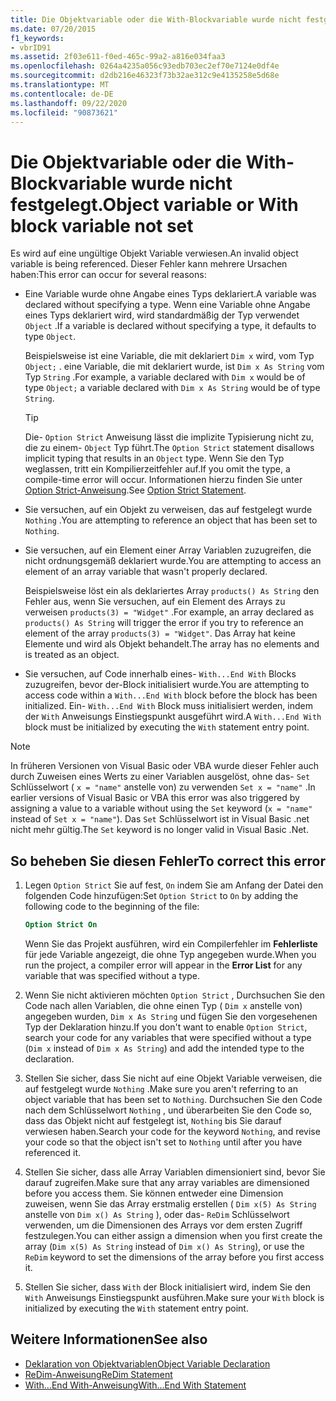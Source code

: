 ```yaml
---
title: Die Objektvariable oder die With-Blockvariable wurde nicht festgelegt.
ms.date: 07/20/2015
f1_keywords:
- vbrID91
ms.assetid: 2f03e611-f0ed-465c-99a2-a816e034faa3
ms.openlocfilehash: 0264a4235a056c93edb703ec2ef70e7124e0df4e
ms.sourcegitcommit: d2db216e46323f73b32ae312c9e4135258e5d68e
ms.translationtype: MT
ms.contentlocale: de-DE
ms.lasthandoff: 09/22/2020
ms.locfileid: "90873621"
---
```

# <a name="object-variable-or-with-block-variable-not-set"></a><span data-ttu-id="78505-102">Die Objektvariable oder die With-Blockvariable wurde nicht festgelegt.</span><span class="sxs-lookup"><span data-stu-id="78505-102">Object variable or With block variable not set</span></span>

<span data-ttu-id="78505-103">Es wird auf eine ungültige Objekt Variable verwiesen.</span><span class="sxs-lookup"><span data-stu-id="78505-103">An invalid object variable is being referenced.</span></span>   <span data-ttu-id="78505-104">Dieser Fehler kann mehrere Ursachen haben:</span><span class="sxs-lookup"><span data-stu-id="78505-104">This error can occur for several reasons:</span></span>

- <span data-ttu-id="78505-105">Eine Variable wurde ohne Angabe eines Typs deklariert.</span><span class="sxs-lookup"><span data-stu-id="78505-105">A variable was declared without specifying a type.</span></span> <span data-ttu-id="78505-106">Wenn eine Variable ohne Angabe eines Typs deklariert wird, wird standardmäßig der Typ verwendet `Object` .</span><span class="sxs-lookup"><span data-stu-id="78505-106">If a variable is declared without specifying a type, it defaults to type `Object`.</span></span>

    <span data-ttu-id="78505-107">Beispielsweise ist eine Variable, die mit deklariert `Dim x` wird, vom Typ `Object;` . eine Variable, die mit deklariert wurde, ist `Dim x As String` vom Typ `String` .</span><span class="sxs-lookup"><span data-stu-id="78505-107">For example, a variable declared with `Dim x` would be of type `Object;` a variable declared with `Dim x As String` would be of type `String`.</span></span>

    > [!TIP]
    > <span data-ttu-id="78505-108">Die- `Option Strict` Anweisung lässt die implizite Typisierung nicht zu, die zu einem- `Object` Typ führt.</span><span class="sxs-lookup"><span data-stu-id="78505-108">The `Option Strict` statement disallows implicit typing that results in an `Object` type.</span></span> <span data-ttu-id="78505-109">Wenn Sie den Typ weglassen, tritt ein Kompilierzeitfehler auf.</span><span class="sxs-lookup"><span data-stu-id="78505-109">If you omit the type, a compile-time error will occur.</span></span> <span data-ttu-id="78505-110">Informationen hierzu finden Sie unter [Option Strict-Anweisung](../statements/option-strict-statement.md).</span><span class="sxs-lookup"><span data-stu-id="78505-110">See [Option Strict Statement](../statements/option-strict-statement.md).</span></span>

- <span data-ttu-id="78505-111">Sie versuchen, auf ein Objekt zu verweisen, das auf festgelegt wurde `Nothing` .</span><span class="sxs-lookup"><span data-stu-id="78505-111">You are attempting to reference an object that has been set to `Nothing`.</span></span>

- <span data-ttu-id="78505-112">Sie versuchen, auf ein Element einer Array Variablen zuzugreifen, die nicht ordnungsgemäß deklariert wurde.</span><span class="sxs-lookup"><span data-stu-id="78505-112">You are attempting to access an element of an array variable that wasn't properly declared.</span></span>

    <span data-ttu-id="78505-113">Beispielsweise löst ein als deklariertes Array `products() As String` den Fehler aus, wenn Sie versuchen, auf ein Element des Arrays zu verweisen `products(3) = "Widget"` .</span><span class="sxs-lookup"><span data-stu-id="78505-113">For example, an array declared as `products() As String` will trigger the error if you try to reference an element of the array `products(3) = "Widget"`.</span></span> <span data-ttu-id="78505-114">Das Array hat keine Elemente und wird als Objekt behandelt.</span><span class="sxs-lookup"><span data-stu-id="78505-114">The array has no elements and is treated as an object.</span></span>

- <span data-ttu-id="78505-115">Sie versuchen, auf Code innerhalb eines- `With...End With` Blocks zuzugreifen, bevor der-Block initialisiert wurde.</span><span class="sxs-lookup"><span data-stu-id="78505-115">You are attempting to access code within a `With...End With` block before the block has been initialized.</span></span>   <span data-ttu-id="78505-116">Ein- `With...End With` Block muss initialisiert werden, indem der `With` Anweisungs Einstiegspunkt ausgeführt wird.</span><span class="sxs-lookup"><span data-stu-id="78505-116">A `With...End With` block must be initialized by executing the `With` statement entry point.</span></span>

> [!NOTE]
> <span data-ttu-id="78505-117">In früheren Versionen von Visual Basic oder VBA wurde dieser Fehler auch durch Zuweisen eines Werts zu einer Variablen ausgelöst, ohne das- `Set` Schlüsselwort ( `x = "name"` anstelle von) zu verwenden `Set x = "name"` .</span><span class="sxs-lookup"><span data-stu-id="78505-117">In earlier versions of Visual Basic or VBA this error was also triggered by assigning a value to a variable without using the `Set` keyword (`x = "name"` instead of `Set x = "name"`).</span></span> <span data-ttu-id="78505-118">Das `Set` Schlüsselwort ist in Visual Basic .net nicht mehr gültig.</span><span class="sxs-lookup"><span data-stu-id="78505-118">The `Set` keyword is no longer valid in Visual Basic .Net.</span></span>

## <a name="to-correct-this-error"></a><span data-ttu-id="78505-119">So beheben Sie diesen Fehler</span><span class="sxs-lookup"><span data-stu-id="78505-119">To correct this error</span></span>

1. <span data-ttu-id="78505-120">Legen `Option Strict` Sie auf fest, `On` indem Sie am Anfang der Datei den folgenden Code hinzufügen:</span><span class="sxs-lookup"><span data-stu-id="78505-120">Set `Option Strict` to `On` by adding the following code to the beginning of the file:</span></span>

    ```vb
    Option Strict On
    ```

    <span data-ttu-id="78505-121">Wenn Sie das Projekt ausführen, wird ein Compilerfehler im **Fehlerliste** für jede Variable angezeigt, die ohne Typ angegeben wurde.</span><span class="sxs-lookup"><span data-stu-id="78505-121">When you run the project, a compiler error will appear in the **Error List** for any variable that was specified without a type.</span></span>

2. <span data-ttu-id="78505-122">Wenn Sie nicht aktivieren möchten `Option Strict` , Durchsuchen Sie den Code nach allen Variablen, die ohne einen Typ ( `Dim x` anstelle von) angegeben wurden, `Dim x As String` und fügen Sie den vorgesehenen Typ der Deklaration hinzu.</span><span class="sxs-lookup"><span data-stu-id="78505-122">If you don't want to enable `Option Strict`, search your code for any variables that were specified without a type (`Dim x` instead of `Dim x As String`) and add the intended type to the declaration.</span></span>

3. <span data-ttu-id="78505-123">Stellen Sie sicher, dass Sie nicht auf eine Objekt Variable verweisen, die auf festgelegt wurde `Nothing` .</span><span class="sxs-lookup"><span data-stu-id="78505-123">Make sure you aren't referring to  an object variable that has been set to `Nothing`.</span></span>  <span data-ttu-id="78505-124">Durchsuchen Sie den Code nach dem Schlüsselwort `Nothing` , und überarbeiten Sie den Code so, dass das Objekt nicht auf festgelegt ist, `Nothing` bis Sie darauf verwiesen haben.</span><span class="sxs-lookup"><span data-stu-id="78505-124">Search your code for the keyword `Nothing`, and revise your code so that the object isn't set to `Nothing` until after you have referenced it.</span></span>

4. <span data-ttu-id="78505-125">Stellen Sie sicher, dass alle Array Variablen dimensioniert sind, bevor Sie darauf zugreifen.</span><span class="sxs-lookup"><span data-stu-id="78505-125">Make sure that any array  variables are dimensioned before you access them.</span></span> <span data-ttu-id="78505-126">Sie können entweder eine Dimension zuweisen, wenn Sie das Array erstmalig erstellen ( `Dim x(5) As String` anstelle von `Dim x() As String` ), oder das- `ReDim` Schlüsselwort verwenden, um die Dimensionen des Arrays vor dem ersten Zugriff festzulegen.</span><span class="sxs-lookup"><span data-stu-id="78505-126">You can either assign a dimension when you first create the array (`Dim x(5) As String` instead of `Dim x() As String`), or use the `ReDim` keyword to set the dimensions of the array before you first access it.</span></span>

5. <span data-ttu-id="78505-127">Stellen Sie sicher, dass `With` der Block initialisiert wird, indem Sie den `With` Anweisungs Einstiegspunkt ausführen.</span><span class="sxs-lookup"><span data-stu-id="78505-127">Make sure your `With` block is initialized by executing the `With` statement entry point.</span></span>

## <a name="see-also"></a><span data-ttu-id="78505-128">Weitere Informationen</span><span class="sxs-lookup"><span data-stu-id="78505-128">See also</span></span>

- [<span data-ttu-id="78505-129">Deklaration von Objektvariablen</span><span class="sxs-lookup"><span data-stu-id="78505-129">Object Variable Declaration</span></span>](../../programming-guide/language-features/variables/object-variable-declaration.md)
- [<span data-ttu-id="78505-130">ReDim-Anweisung</span><span class="sxs-lookup"><span data-stu-id="78505-130">ReDim Statement</span></span>](../statements/redim-statement.md)
- [<span data-ttu-id="78505-131">With...End With-Anweisung</span><span class="sxs-lookup"><span data-stu-id="78505-131">With...End With Statement</span></span>](../statements/with-end-with-statement.md)

